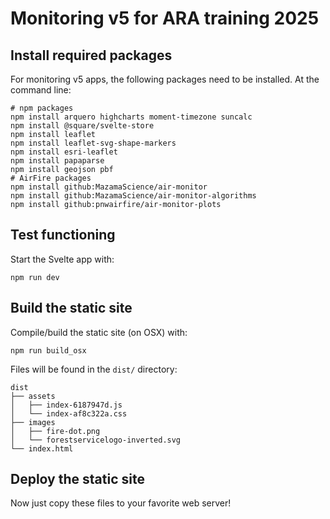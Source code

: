 # Monitoring v5 for ARA training 2025

## Install required packages

For monitoring v5 apps, the following packages need to be installed. At the
command line:

```
# npm packages
npm install arquero highcharts moment-timezone suncalc
npm install @square/svelte-store
npm install leaflet
npm install leaflet-svg-shape-markers
npm install esri-leaflet
npm install papaparse
npm install geojson pbf
# AirFire packages
npm install github:MazamaScience/air-monitor
npm install github:MazamaScience/air-monitor-algorithms
npm install github:pnwairfire/air-monitor-plots
```

## Test functioning

Start the Svelte app with:

```
npm run dev
```

## Build the static site

Compile/build the static site (on OSX) with:

```
npm run build_osx
```

Files will be found in the `dist/` directory:

```
dist
├── assets
│   ├── index-6187947d.js
│   └── index-af8c322a.css
├── images
│   ├── fire-dot.png
│   └── forestservicelogo-inverted.svg
└── index.html
```

## Deploy the static site

Now just copy these files to your favorite web server!

